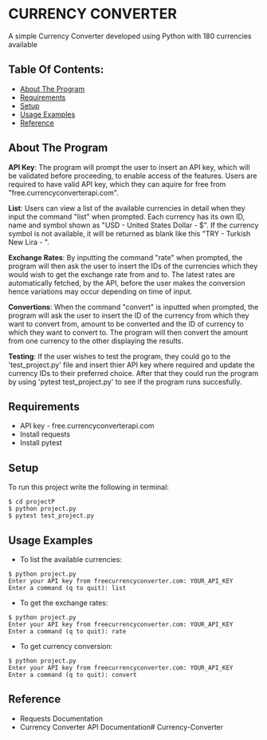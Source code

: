 # CURRENCY CONVERTER
A simple Currency Converter developed using Python with 180 currencies available

## Table Of Contents:
* [About The Program](#about-the-program)
* [Requirements](#requirements)
* [Setup](#setup)
* [Usage Examples](#usage-examples)
* [Reference](#reference)

## About The Program

**API Key**: 
The program will prompt the user to insert an API key, which will be validated before proceeding, to enable access of the features. Users are required to have valid API key, which they can aquire for free from "free.currencyconverterapi.com".

**List**: 
Users can view a list of the available currencies in detail when they input the command "list" when prompted. Each currency has its own ID, name and symbol shown as "USD - United States Dollar - $". If the currency symbol is not available, it will be returned as blank like this "TRY - Turkish New Lira - ".

**Exchange Rates**:
By inputting the command "rate" when prompted, the program  will then ask the user to insert the IDs of the currencies which they would wish to get the exchange rate from and to. The latest rates are automatically fetched, by the API, before the user makes the conversion hence variations may occur depending on time of input.

**Convertions**:
When the command "convert" is inputted when prompted, the program  will ask the user to insert the ID of the currency from which they want to convert from, amount to be converted and the ID of currency to which they want to convert to. The program will then convert the amount from one currency to the other displaying the results.

**Testing**:
If the user wishes to test the program, they could go to the 'test_project.py' file and insert thier API key where required and update the currency IDs to their preferred choice. After that they could run the program by using 'pytest test_project.py' to see if the program runs succesfully.

## Requirements
- API key - free.currencyconverterapi.com
- Install requests 
- Install pytest

## Setup
To run this project write the following in terminal:

```
$ cd projectP
$ python project.py
$ pytest test_project.py
```

## Usage Examples
- To list the available currencies:
```
$ python project.py
Enter your API key from freecurrencyconverter.com: YOUR_API_KEY
Enter a command (q to quit): list
```

- To get the exchange rates:
```
$ python project.py
Enter your API key from freecurrencyconverter.com: YOUR_API_KEY
Enter a command (q to quit): rate
``` 

- To get currency conversion:
```
$ python project.py
Enter your API key from freecurrencyconverter.com: YOUR_API_KEY
Enter a command (q to quit): convert
```

## Reference
* Requests Documentation
* Currency Converter API Documentation# Currency-Converter

